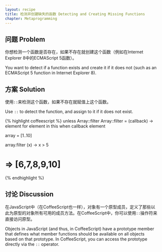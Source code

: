 ```yaml
---
layout: recipe
title: 检测并创建缺失的函数 Detecting and Creating Missing Functions
chapter: Metaprogramming
---
```

## 问题 Problem

你想检测一个函数是否存在，如果不存在就创建这个函数（例如在Internet Explorer 8中的ECMAScript 5函数）。

You want to detect if a function exists and create it if it does not (such as an ECMAScript 5 function in Internet Explorer 8).

## 方案 Solution

使用`::`来检测这个函数，如果不存在就赋值上这个函数。

Use `::` to detect the function, and assign to it if it does not exist.

{% highlight coffeescript %}
unless Array::filter
  Array::filter = (callback) ->
    element for element in this when callback element

array = [1..10]

array.filter (x) -> x > 5
# => [6,7,8,9,10]
{% endhighlight %}

## 讨论 Discussion

在JavaScript中（在CoffeeScript也一样），对象有一个原型成员，定义了那些以此为原型的对象所有可用的成员方法。在CoffeeScript中，你可以使用`::`操作符来直接访问原型。

Objects in JavaScript (and thus, in CoffeeScript) have a prototype member that defines what member functions should be available on all objects based on that prototype. In CoffeeScript, you can access the prototype directly via the `::` operator.
